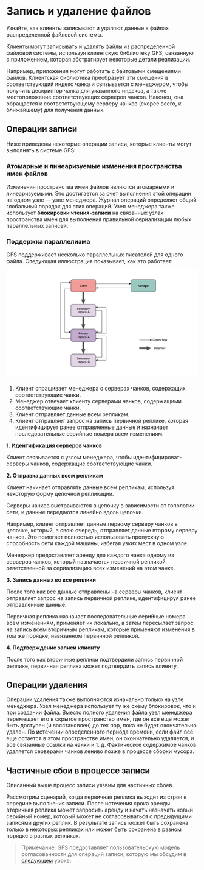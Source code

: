 # Запись и удаление файлов

Узнайте, как клиенты записывают и удаляют данные в файлах распределенной файловой системы.

Клиенты могут записывать и удалять файлы из распределенной файловой системы, используя клиентскую библиотеку GFS, связанную с приложением, которая абстрагирует некоторые детали реализации.

Например, приложения могут работать с байтовыми смещениями файлов. Клиентская библиотека преобразует эти смещения в соответствующий индекс чанка и связывается с менеджером, чтобы получить дескриптор чанка для указанного индекса, а также местоположение соответствующих серверов чанков. Наконец, она обращается к соответствующему серверу чанков (скорее всего, к ближайшему) для получения данных.

## Операции записи

Ниже приведены некоторые операции записи, которые клиенты могут выполнять в системе GFS:

### Атомарные и линеаризуемые изменения пространства имен файлов

Изменения пространства имен файлов являются атомарными и линеаризуемыми. Это достигается за счет выполнения этой операции на одном узле — узле менеджера. Журнал операций определяет общий глобальный порядок для этих операций. Узел менеджера также использует **блокировки чтения-записи** на связанных узлах пространства имен для выполнения правильной сериализации любых параллельных записей.

### Поддержка параллелизма

GFS поддерживает несколько параллельных писателей для одного файла. Следующая иллюстрация показывает, как это работает:

![img_3.png](img_3.png)

1. Клиент спрашивает менеджера о серверах чанков, содержащих соответствующие чанки.
2. Менеджер отвечает клиенту серверами чанков, содержащими соответствующие чанки.
3. Клиент отправляет данные всем репликам.
4. Клиент отправляет запрос на запись первичной реплике, которая идентифицирует ранее отправленные данные и назначает последовательные серийные номера всем изменениям.

**1. Идентификация серверов чанков**

Клиент связывается с узлом менеджера, чтобы идентифицировать серверы чанков, содержащие соответствующие чанки.

**2. Отправка данных всем репликам**

Клиент начинает отправлять данные всем репликам, используя некоторую форму цепочной репликации.

Серверы чанков выстраиваются в цепочку в зависимости от топологии сети, и данные передаются линейно вдоль цепочки.

Например, клиент отправляет данные первому серверу чанков в цепочке, который, в свою очередь, отправляет данные второму серверу чанков. Это помогает полностью использовать пропускную способность сети каждой машины, избегая узких мест в одном узле.

Менеджер предоставляет аренду для каждого чанка одному из серверов чанков, который назначается первичной репликой, ответственной за сериализацию всех изменений на этом чанке.

**3. Запись данных во все реплики**

После того как все данные отправлены на серверы чанков, клиент отправляет запрос на запись первичной реплике, идентифицируя ранее отправленные данные.

Первичная реплика назначает последовательные серийные номера всем изменениям, применяет их локально, а затем пересылает запрос на запись всем вторичным репликам, которые применяют изменения в том же порядке, навязанном первичной репликой.

**4. Подтверждение записи клиенту**

После того как вторичные реплики подтвердили запись первичной реплике, первичная реплика может подтвердить запись клиенту.

## Операции удаления

Операции удаления также выполняются изначально только на узле менеджера. Узел менеджера использует ту же схему блокировок, что и при создании файла. Вместо полного удаления файла узел менеджера перемещает его в скрытое пространство имен, где он все еще может быть доступен (и восстановлен) до тех пор, пока не будет окончательно удален. По истечении определенного периода времени, если файл все еще остается в этом пространстве имен, он окончательно удаляется, и все связанные ссылки на чанки и т. д. Фактическое содержимое чанков удаляется серверами чанков лениво позже в процессе сборки мусора.

## Частичные сбои в процессе записи

Описанный выше процесс записи уязвим для частичных сбоев.

Рассмотрим сценарий, когда первичная реплика выходит из строя в середине выполнения записи. После истечения срока аренды вторичная реплика может запросить аренду и начать назначать новый серийный номер, который может не согласовываться с предыдущими записями других реплик. В результате запись может быть сохранена только в некоторых репликах или может быть сохранена в разном порядке в разных репликах.

> Примечание: GFS предоставляет пользовательскую модель согласованности для операций записи, которую мы обсудим в [следующем](https://www.educative.io/courses/distributed-systems-practitioners/gfs-consistency-model) уроке.